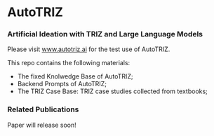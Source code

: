 # AutoTRIZ

### Artificial Ideation with TRIZ and Large Language Models

Please visit www.autotriz.ai for the test use of AutoTRIZ.

This repo contains the following materials: 
- The fixed Knolwedge Base of AutoTRIZ;
- Backend Prompts of AutoTRIZ;
- The TRIZ Case Base: TRIZ case studies collected from textbooks;

### Related Publications
Paper will release soon!

